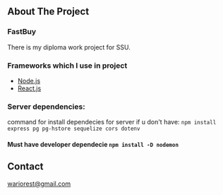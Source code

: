 

<!-- PROJECT SHIELDS -->

<!-- ABOUT THE PROJECT -->
## About The Project

### FastBuy
There is my diploma work project for SSU.


### Frameworks which I use in project
* [Node.js](https://nodejs.org/)
* [React.js](https://reactjs.org/)

### Server dependencies:
command for install dependecies for server if u don't have: `npm install express pg pg-hstore sequelize cors dotenv`
#### Must have developer dependecie `npm install -D nodemon`



<!-- CONTACT -->
## Contact
wariorest@gmail.com



